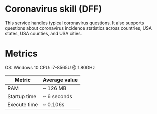 # Coronavirus skill (DFF)
This service handles typical coronavirus questions.
It also supports questions about coronavirus incidence statistics across countries, USA states, USA counties, and USA cities.


# Metrics

OS: Windows 10
CPU: i7-8565U @ 1.80GHz

| Metric       | Average value |
| ------------ | ------------- |
| RAM          | ~ 126 MB      |
| Startup time | ~ 6 seconds   |
| Execute time | ~ 0.106s      |

